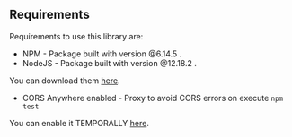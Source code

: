 ## Requirements

Requirements to use this library are:

* NPM - Package built with version @6.14.5 .
* NodeJS - Package built with version @12.18.2 .

You can download them [here](https://nodejs.org/en).

* CORS Anywhere enabled - Proxy to avoid CORS errors on execute `npm test`

You can enable it TEMPORALLY [here](https://cors-anywhere.herokuapp.com).

